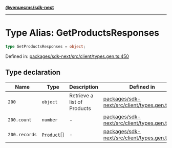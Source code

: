 [**@venuecms/sdk-next**](../Index.md)

***

# Type Alias: GetProductsResponses

```ts
type GetProductsResponses = object;
```

Defined in: [packages/sdk-next/src/client/types.gen.ts:450](https://github.com/venuecms/sdk/blob/93f6bf3ae5c71ab7e4dd72baca4ddff927ddbc9f/packages/sdk-next/src/client/types.gen.ts#L450)

## Type declaration

| Name | Type | Description | Defined in |
| ------ | ------ | ------ | ------ |
| <a id="200"></a> `200` | `object` | Retrieve a list of Products | [packages/sdk-next/src/client/types.gen.ts:454](https://github.com/venuecms/sdk/blob/93f6bf3ae5c71ab7e4dd72baca4ddff927ddbc9f/packages/sdk-next/src/client/types.gen.ts#L454) |
| `200.count` | `number` | - | [packages/sdk-next/src/client/types.gen.ts:456](https://github.com/venuecms/sdk/blob/93f6bf3ae5c71ab7e4dd72baca4ddff927ddbc9f/packages/sdk-next/src/client/types.gen.ts#L456) |
| `200.records` | [`Product`](Product.md)[] | - | [packages/sdk-next/src/client/types.gen.ts:455](https://github.com/venuecms/sdk/blob/93f6bf3ae5c71ab7e4dd72baca4ddff927ddbc9f/packages/sdk-next/src/client/types.gen.ts#L455) |
